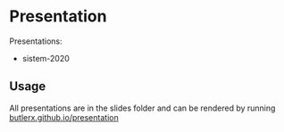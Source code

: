 # Presentation

Presentations:

- sistem-2020

## Usage

All presentations are in the slides folder and can be rendered by running
[butlerx.github.io/presentation](https://butlerx.github.io/presentation)
